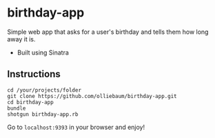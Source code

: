 # birthday-app
Simple web app that asks for a user's birthday and tells them how long away it is.

- Built using Sinatra

## Instructions
```
cd /your/projects/folder
git clone https://github.com/olliebaum/birthday-app.git
cd birthday-app
bundle
shotgun birthday-app.rb
```

Go to `localhost:9393` in your browser and enjoy!
